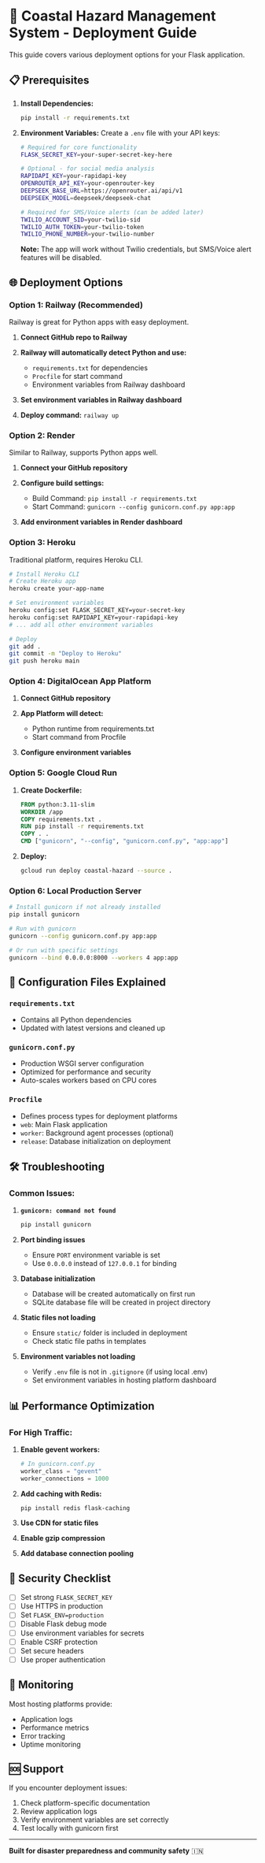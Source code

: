# 🚀 Coastal Hazard Management System - Deployment Guide

This guide covers various deployment options for your Flask application.

## 📋 Prerequisites

1. **Install Dependencies:**
   ```bash
   pip install -r requirements.txt
   ```

2. **Environment Variables:**
   Create a `.env` file with your API keys:
   ```bash
   # Required for core functionality
   FLASK_SECRET_KEY=your-super-secret-key-here
   
   # Optional - for social media analysis
   RAPIDAPI_KEY=your-rapidapi-key
   OPENROUTER_API_KEY=your-openrouter-key
   DEEPSEEK_BASE_URL=https://openrouter.ai/api/v1
   DEEPSEEK_MODEL=deepseek/deepseek-chat
   
   # Required for SMS/Voice alerts (can be added later)
   TWILIO_ACCOUNT_SID=your-twilio-sid
   TWILIO_AUTH_TOKEN=your-twilio-token
   TWILIO_PHONE_NUMBER=your-twilio-number
   ```
   
   **Note:** The app will work without Twilio credentials, but SMS/Voice alert features will be disabled.

## 🌐 Deployment Options

### Option 1: Railway (Recommended)
Railway is great for Python apps with easy deployment.

1. **Connect GitHub repo to Railway**
2. **Railway will automatically detect Python and use:**
   - `requirements.txt` for dependencies
   - `Procfile` for start command
   - Environment variables from Railway dashboard

3. **Set environment variables in Railway dashboard**
4. **Deploy command:** `railway up`

### Option 2: Render
Similar to Railway, supports Python apps well.

1. **Connect your GitHub repository**
2. **Configure build settings:**
   - Build Command: `pip install -r requirements.txt`
   - Start Command: `gunicorn --config gunicorn.conf.py app:app`

3. **Add environment variables in Render dashboard**

### Option 3: Heroku
Traditional platform, requires Heroku CLI.

```bash
# Install Heroku CLI
# Create Heroku app
heroku create your-app-name

# Set environment variables
heroku config:set FLASK_SECRET_KEY=your-secret-key
heroku config:set RAPIDAPI_KEY=your-rapidapi-key
# ... add all other environment variables

# Deploy
git add .
git commit -m "Deploy to Heroku"
git push heroku main
```

### Option 4: DigitalOcean App Platform

1. **Connect GitHub repository**
2. **App Platform will detect:**
   - Python runtime from requirements.txt
   - Start command from Procfile

3. **Configure environment variables**

### Option 5: Google Cloud Run

1. **Create Dockerfile:**
   ```dockerfile
   FROM python:3.11-slim
   WORKDIR /app
   COPY requirements.txt .
   RUN pip install -r requirements.txt
   COPY . .
   CMD ["gunicorn", "--config", "gunicorn.conf.py", "app:app"]
   ```

2. **Deploy:**
   ```bash
   gcloud run deploy coastal-hazard --source .
   ```

### Option 6: Local Production Server

```bash
# Install gunicorn if not already installed
pip install gunicorn

# Run with gunicorn
gunicorn --config gunicorn.conf.py app:app

# Or run with specific settings
gunicorn --bind 0.0.0.0:8000 --workers 4 app:app
```

## 🔧 Configuration Files Explained

### `requirements.txt`
- Contains all Python dependencies
- Updated with latest versions and cleaned up

### `gunicorn.conf.py`
- Production WSGI server configuration
- Optimized for performance and security
- Auto-scales workers based on CPU cores

### `Procfile`
- Defines process types for deployment platforms
- `web`: Main Flask application
- `worker`: Background agent processes (optional)
- `release`: Database initialization on deployment

## 🛠️ Troubleshooting

### Common Issues:

1. **`gunicorn: command not found`**
   ```bash
   pip install gunicorn
   ```

2. **Port binding issues**
   - Ensure `PORT` environment variable is set
   - Use `0.0.0.0` instead of `127.0.0.1` for binding

3. **Database initialization**
   - Database will be created automatically on first run
   - SQLite database file will be created in project directory

4. **Static files not loading**
   - Ensure `static/` folder is included in deployment
   - Check static file paths in templates

5. **Environment variables not loading**
   - Verify `.env` file is not in `.gitignore` (if using local .env)
   - Set environment variables in hosting platform dashboard

## 📊 Performance Optimization

### For High Traffic:
1. **Enable gevent workers:**
   ```python
   # In gunicorn.conf.py
   worker_class = "gevent"
   worker_connections = 1000
   ```

2. **Add caching with Redis:**
   ```bash
   pip install redis flask-caching
   ```

3. **Use CDN for static files**
4. **Enable gzip compression**
5. **Add database connection pooling**

## 🔐 Security Checklist

- [ ] Set strong `FLASK_SECRET_KEY`
- [ ] Use HTTPS in production
- [ ] Set `FLASK_ENV=production`
- [ ] Disable Flask debug mode
- [ ] Use environment variables for secrets
- [ ] Enable CSRF protection
- [ ] Set secure headers
- [ ] Use proper authentication

## 📱 Monitoring

Most hosting platforms provide:
- Application logs
- Performance metrics
- Error tracking
- Uptime monitoring

## 🆘 Support

If you encounter deployment issues:
1. Check platform-specific documentation
2. Review application logs
3. Verify environment variables are set correctly
4. Test locally with gunicorn first

---

**Built for disaster preparedness and community safety** 🇮🇳
